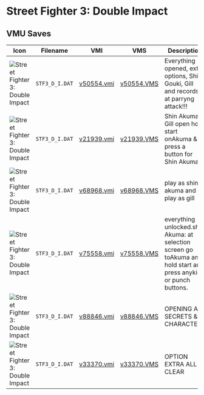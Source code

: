 # Street Fighter 3: Double Impact

## VMU Saves

| Icon | Filename | VMI | VMS | Description |
|------|----------|-----|-----|-------------|
| ![Street Fighter 3: Double Impact](../icons/STF3_D_I.DAT.GIF) | `STF3_D_I.DAT` | [v50554.vmi](v50554.vmi) | [v50554.VMS](v50554.VMS) | Everything opened, extra options, Shin Gouki, Gill and records at parryng attack!!! 
| ![Street Fighter 3: Double Impact](../icons/STF3_D_I.DAT.GIF) | `STF3_D_I.DAT` | [v21939.vmi](v21939.vmi) | [v21939.VMS](v21939.VMS) | Shin Akuma & Gill open hold start onAkuma & press a button for Shin Akuma. 
| ![Street Fighter 3: Double Impact](../icons/STF3_D_I.DAT.GIF) | `STF3_D_I.DAT` | [v68968.vmi](v68968.vmi) | [v68968.VMS](v68968.VMS) | play as shin akuma and play as gill 
| ![Street Fighter 3: Double Impact](../icons/STF3_D_I.DAT.GIF) | `STF3_D_I.DAT` | [v75558.vmi](v75558.vmi) | [v75558.VMS](v75558.VMS) | everything unlocked.shin Akuma: at selection screen go toAkuma and hold start and press anykick or punch buttons.  
| ![Street Fighter 3: Double Impact](../icons/STF3_D_I.DAT.GIF) | `STF3_D_I.DAT` | [v88846.vmi](v88846.vmi) | [v88846.VMS](v88846.VMS) | OPENING ALL SECRETS & CHARACTERS 
| ![Street Fighter 3: Double Impact](../icons/STF3_D_I.DAT.GIF) | `STF3_D_I.DAT` | [v33370.vmi](v33370.vmi) | [v33370.VMS](v33370.VMS) | OPTION EXTRA ALL CLEAR
